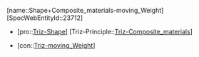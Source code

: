 ﻿---
type: TrizContradiction
aliases:
- Shape+Composite_materials-moving_Weight
license: CC BY-SA 4.0
copyright: https://github.com/SpocWeb
IsDeleted: false
IsReadOnly: false
Confidential: public
tags: 
- Triz/Contradiction
---
[name::Shape+Composite_materials-moving_Weight]
[SpocWebEntityId::23712]
+ [pro::[Triz-Shape](tech/Triz/Parameter/Triz-Shape.md)]
[Triz-Principle::[Triz-Composite_materials](tech/Triz/Principle/Triz-Composite_materials.md)]
- [con::[Triz-moving_Weight](tech/Triz/Parameter/Triz-moving_Weight.md)]

